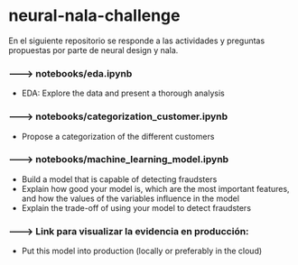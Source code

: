 # neural-nala-challenge

En el siguiente repositorio se responde a las actividades y preguntas propuestas por parte de neural design y nala.


### ---> notebooks/eda.ipynb
- EDA: Explore the data and present a thorough analysis


### ---> notebooks/categorization_customer.ipynb
- Propose a categorization of the different customers


### ---> notebooks/machine_learning_model.ipynb
- Build a model that is capable of detecting fraudsters
- Explain how good your model is, which are the most important features, and
how the values of the variables influence in the model
- Explain the trade-off of using your model to detect fraudsters

### ---> Link para visualizar la evidencia en producción: 
- Put this model into production (locally or preferably in the cloud)


